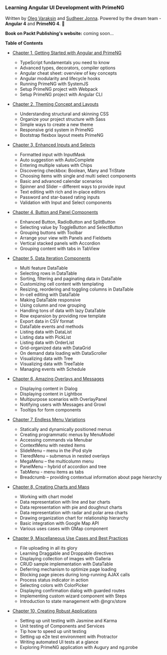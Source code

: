 ### Learning Angular UI Development with PrimeNG

Written by [Oleg Varaksin](https://github.com/ova2) and [Sudheer Jonna](https://github.com/sudheerj). Powered by the dream team - __Angular 4__ and __PrimeNG 4__. :dizzy:

__Book on Packt Publishing's website:__ coming soon... 

__Table of Contents__

* [Chapter 1, Getting Started with Angular and PrimeNG](https://github.com/ova2/angular-development-with-primeng/tree/master/chapter1)
  * TypeScript fundamentals you need to know
  * Advanced types, decorators, compiler options
  * Angular cheat sheet: overview of key concepts
  * Angular modularity and lifecycle hooks
  * Running PrimeNG with SystemJS
  * Setup PrimeNG project with Webpack
  * Setup PrimeNG project with Angular CLI
  
* [Chapter 2, Theming Concept and Layouts](https://github.com/ova2/angular-development-with-primeng/tree/master/chapter2)
  * Understanding structural and skinning CSS
  * Organize your project structure with Sass
  * Simple ways to create a new theme
  * Responsive grid system in PrimeNG
  * Bootstrap flexbox layout meets PrimeNG
  
* [Chapter 3, Enhanced Inputs and Selects](https://github.com/ova2/angular-development-with-primeng/tree/master/chapter3)
  * Formatted input with InputMask
  * Auto suggestion with AutoComplete
  * Entering multiple values with Chips
  * Discovering checkbox: Boolean, Many and TriState
  * Choosing items with single and multi select components
  * Basic and advanced calendar scenarios
  * Spinner and Slider – different ways to provide input
  * Text editing with rich and in-place editors
  * Password and star-based rating inputs
  * Validation with Input and Select components
  
* [Chapter 4, Button and Panel Components](https://github.com/ova2/angular-development-with-primeng/tree/master/chapter4)
  * Enhanced Button, RadioButton and SplitButton
  * Selecting value by ToggleButton and SelectButton
  * Grouping buttons with Toolbar
  * Arrange your view with Panels and Fieldsets
  * Vertical stacked panels with Accordion
  * Grouping content with tabs in TabView
  
* [Chapter 5, Data Iteration Components](https://github.com/ova2/angular-development-with-primeng/tree/master/chapter5)
  * Multi feature DataTable
  * Selecting rows in DataTable
  * Sorting, filtering and paginating data in DataTable
  * Customizing cell content with templating
  * Resizing, reordering and toggling columns in DataTable
  * In-cell editing with DataTable
  * Making DataTable responsive
  * Using column and row grouping
  * Handling tons of data with lazy DataTable
  * Row expansion by providing row template
  * Export data in CSV format
  * DataTable events and methods
  * Listing data with DataList
  * Listing data with PickList
  * Listing data with OrderList
  * Grid-organized data with DataGrid
  * On demand data loading with DataScroller
  * Visualizing data with Tree
  * Visualizing data with TreeTable
  * Managing events with Schedule
  
* [Chapter 6, Amazing Overlays and Messages](https://github.com/ova2/angular-development-with-primeng/tree/master/chapter6)
  * Displaying content in Dialog
  * Displaying content in Lightbox
  * Multipurpose scenarios with OverlayPanel
  * Notifying users with Messages and Growl
  * Tooltips for form components
  
* [Chapter 7, Endless Menu Variations](https://github.com/ova2/angular-development-with-primeng/tree/master/chapter7)
  * Statically and dynamically positioned menus
  * Creating programmatic menus by MenuModel
  * Accessing commands via Menubar
  * ContextMenu with nested items
  * SlideMenu – menu in the iPod style
  * TieredMenu – submenus in nested overlays
  * MegaMenu – the multicolumn menu
  * PanelMenu – hybrid of accordion and tree
  * TabMenu - menu items as tabs
  * Breadcrumb – providing contextual information about page hierarchy
  
* [Chapter 8, Creating Charts and Maps](https://github.com/ova2/angular-development-with-primeng/tree/master/chapter8)
  * Working with chart model
  * Data representation with line and bar charts
  * Data representation with pie and doughnut charts
  * Data representation with radar and polar area charts
  * Drawing organization chart for relationship hierarchy
  * Basic integration with Google Map API
  * Various uses cases with GMap component
  
* [Chapter 9, Miscellaneous Use Cases and Best Practices](https://github.com/ova2/angular-development-with-primeng/tree/master/chapter9)
  * File uploading in all its glory
  * Learning Draggable and Droppable directives
  * Displaying collection of images with Galleria
  * CRUD sample implementation with DataTable
  * Deferring mechanism to optimize page loading
  * Blocking page pieces during long-running AJAX calls
  * Process status indicator in action
  * Selecting colors with ColorPicker
  * Displaying confirmation dialog with guarded routes
  * Implementing custom wizard component with Steps
  * Introduction to state management with @ngrx/store
  
* [Chapter 10, Creating Robust Applications](https://github.com/ova2/angular-development-with-primeng/tree/master/chapter10)
  * Setting up unit testing with Jasmine and Karma
  * Unit testing of Components and Services
  * Tip how to speed up unit testing
  * Setting up e2e test environment with Protractor
  * Writing automated UI tests at a glance
  * Exploring PrimeNG application with Augury and ng.probe
